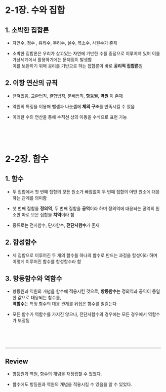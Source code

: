 # 2-1장. 수와 집합
## 1. 소박한 집합론
- 자연수, 정수 , 유리수, 무리수, 실수, 복소수, 사원수가 존재

- 소박한 집합론은 우리가 살고있는 자연에 기반한 수를 중점으로 이루어져 있어 이를 가상세계에서 활용하기에는 문제점이 발생함<br>
이를 보완하기 위해 공리를 기반으로 하는 집합론이 바로 **공리적 집합론**임

## 2. 이항 연산의 규칙
- 닫혀있음, 교환법칙, 결합법칙, 분배법칙, **항등원**, **역원** 이 존재

- 역원의 특징을 이용해 뺄셈과 나눗셈에 **체의 구조**를 만족시킬 수 있음

- 이러한 수의 연산을 통해 수직선 상의 이동을 수식으로 표현 가능 
<br>
<br>
<br>

# 2-2장. 함수
## 1. 함수
- 두 집합에서 첫 번째 집합의 모든 원소가 빠짐없이 두 번째 집합의 어떤 원소에 대응하는 관계를 의미함

- 첫 번째 집합을 **정의역**, 두 번째 집합을 **공역**이라 하며 정의역에 대응되는 공역의 원소만 따로 모은 집합을 **치역**이라 함 

- 종류로는 전사함수, 단사함수, **전단사함수**가 존재

## 2. 합성함수
- 세 집합으로 이루어진 두 개의 함수를 하나의 함수로 만드는 과정을 합성이라 하며 이렇게 이루어진 함수를 합성함수라 함

## 3. 항등함수와 역함수
- 항등원과 역원의 개념을 함수에 적용시킨 것으로, **항등함수**는 정의역과 공역이 동일한 값으로 대응되는 함수를,<br>
**역함수**는 특정 함수의 대응 관계를 뒤집은 함수를 일컫는다

- 모든 함수가 역함수를 가지진 않으나, 전단사함수의 경우에는 모든 경우에서 역함수가 보장됨
<br>
<br>
<br>

---
## Review
- 항등원과 역원, 함수의 개념을 재정립할 수 있었다.

- 함수에도 항등원과 역원의 개념을 적용시킬 수 있음을 알 수 있었다.